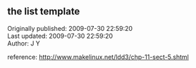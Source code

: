 ## the list template  
Originally published: 2009-07-30 22:59:20  
Last updated: 2009-07-30 22:59:20  
Author: J Y  
  
reference: http://www.makelinux.net/ldd3/chp-11-sect-5.shtml